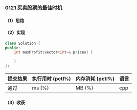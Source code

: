 ### 0121 买卖股票的最佳时机

#### （1）思路

#### （2）实现

```cpp
class Solution {
public:
    int maxProfit(vector<int>& prices) {

    }
};
```

| 提交结果 | 执行用时 (pctl%) | 内存消耗 (pctl%) | 语言 |
|:---------|:-----------------|:-----------------|:-----|
| 通过     |  ms (%)   |  MB (%)  | cpp  |

#### （3）收获
